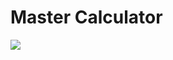 <h1>Master Calculator</h1>
<image src="https://github.com/Bhavesh5650/Master-Calculator/assets/154861433/f017a92c-ab71-4935-b0f7-d3ff149f82c3" />
